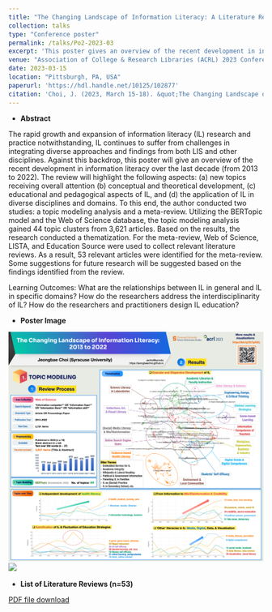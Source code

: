 ```yaml
---
title: "The Changing Landscape of Information Literacy: A Literature Review from 2013 to 2022"
collection: talks
type: "Conference poster"
permalink: /talks/Po2-2023-03
excerpt: 'This poster gives an overview of the recent development in information literacy over the last decade (from 2013 to 2022).'
venue: "Association of College & Research Libraries (ACRL) 2023 Conference"
date: 2023-03-15
location: "Pittsburgh, PA, USA"
paperurl: 'https://hdl.handle.net/10125/102877'
citation: 'Choi, J. (2023, March 15-18). &quot;The Changing Landscape of Information Literacy: A Literature Review from 2013 to 2022.&quot; <i> </i>, Pittsburgh, PA, United States.'
---
```


- **Abstract**

The rapid growth and expansion of information literacy (IL) research and practice notwithstanding, IL continues to suffer from challenges in integrating diverse approaches and findings from both LIS and other disciplines. Against this backdrop, this poster will give an overview of the recent development in information literacy over the last decade (from 2013 to 2022). The review will highlight the following aspects: (a) new topics receiving overall attention (b) conceptual and theoretical development, (c) educational and pedagogical aspects of IL, and (d) the application of IL in diverse disciplines and domains. To this end, the author conducted two studies: a topic modeling analysis and a meta-review. Utilizing the BERTopic model and the Web of Science database, the topic modeling analysis gained 44 topic clusters from 3,621 articles. Based on the results, the research conducted a thematization. For the meta-review, Web of Science, LISTA, and Education Source were used to collect relevant literature reviews. As a result, 53 relevant articles were identified for the meta-review. Some suggestions for future research will be suggested based on the findings identified from the review. 

Learning Outcomes: What are the relationships between IL in general and IL in specific domains? How do the researchers address the interdisciplinarity of IL? How do the researchers and practitioners design IL education? 

- **Poster Image**
<img src='/images/Po2-ACRL2023-202303-Topic_modeling-Jeongbae_Choi.png'>
<img src='/images/Po2-ACRL2023-202303-Meta-Review-Jeongbae_Choi.png'>

- **List of Literature Reviews (n=53)**

[PDF file download](https://github.com/JeongbaeChoi/JeongbaeChoi.github.io/raw/8cf4b9cbdec3d7fe6ec72e363979bd5eed1dc37f/files/P2-ACRL2023-Meta-Review-Literature_List-Jeongbae_Choi.pdf)
